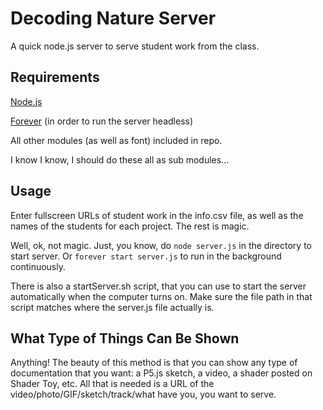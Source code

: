 # Decoding Nature Server
A quick node.js server to serve student work from the class.

## Requirements
[Node.js](https://nodejs.org/en/)

[Forever](https://github.com/foreverjs/forever) (in order to run the server headless)

All other modules (as well as font) included in repo. 

I know I know, I should do these all as sub modules...

## Usage
Enter fullscreen URLs of student work in the info.csv file, as well as the names of the students for each project. The rest is magic.

Well, ok, not magic. Just, you know, do `node server.js` in the directory to start server. Or `forever start server.js` to run in the background continuously.

There is also a startServer.sh script, that you can use to start the server automatically when the computer turns on. Make sure the file path in that script matches where the server.js file actually is.

## What Type of Things Can Be Shown
Anything! The beauty of this method is that you can show any type of documentation that you want: a P5.js sketch, a video, a shader posted on Shader Toy, etc. All that is needed is a URL of the video/photo/GIF/sketch/track/what have you, you want to serve.
